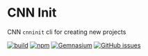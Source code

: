 # CNN Init

CNN `cnninit` cli for creating new projects


[![build](https://img.shields.io/travis/cnnlabs/cnn-init/master.svg?style=flat-square)](https://travis-ci.org/cnnlabs/cnn-init)
[![npm](https://img.shields.io/npm/v/cnn-init.svg?style=flat-square)]()
[![Gemnasium](https://img.shields.io/gemnasium/mathiasbynens/he.svg?style=flat-square)](https://gemnasium.com/cnnlabs/cnn-init)
[![GitHub issues](https://img.shields.io/github/issues/cnnlabs/cnn-init.svg?style=flat-square)](https://github.com/cnnlabs/cnn-init/issues)
